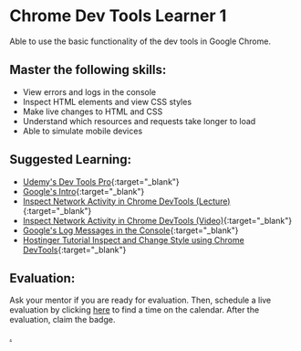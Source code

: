 # Chrome Dev Tools Learner 1

Able to use the basic functionality of the dev tools in Google Chrome.

## Master the following skills:

- View errors and logs in the console
- Inspect HTML elements and view CSS styles
- Make live changes to HTML and CSS
- Understand which resources and requests take longer to load
- Able to simulate mobile devices

## Suggested Learning:

- [Udemy's Dev Tools Pro](https://www.udemy.com/course/devtools-2017-the-basics-of-chrome-developer-tools/){:target="\_blank"}
- [Google's Intro](https://developers.google.com/web/tools/chrome-devtools){:target="\_blank"}
- [Inspect Network Activity in Chrome DevTools (Lecture)](https://developers.google.com/web/tools/chrome-devtools/network){:target="\_blank"}
- [Inspect Network Activity in Chrome DevTools (Video)](https://www.youtube.com/watch?v=e1gAyQuIFQo){:target="\_blank"}
- [Google's Log Messages in the Console](https://developer.chrome.com/docs/devtools/console/log/){:target="\_blank"}
- [Hostinger Tutorial Inspect and Change Style using Chrome DevTools](https://www.hostinger.com/tutorials/website/how-to-inspect-and-change-style-using-google-chrome){:target="\_blank"}

## Evaluation:

Ask your mentor if you are ready for evaluation. Then, schedule a live evaluation by clicking [here](https://calendly.com/codex-evaluations/1-first-steps?a1=Chrome%20Dev%20Tools%20Learner%201&a2=CwCMwmY-RIOhHS-KOb12oA) to find a time on the calendar. After the evaluation, claim the badge.

[.](level-1)
